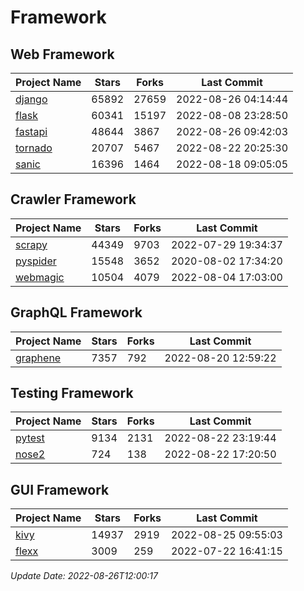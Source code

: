 # Framework

## Web Framework
| Project Name | Stars | Forks | Last Commit |
| ------------ | ----- | ----- | ----------- |
| [django](https://github.com/django/django) | 65892 | 27659 | 2022-08-26 04:14:44 |
| [flask](https://github.com/pallets/flask) | 60341 | 15197 | 2022-08-08 23:28:50 |
| [fastapi](https://github.com/tiangolo/fastapi) | 48644 | 3867 | 2022-08-26 09:42:03 |
| [tornado](https://github.com/tornadoweb/tornado) | 20707 | 5467 | 2022-08-22 20:25:30 |
| [sanic](https://github.com/sanic-org/sanic) | 16396 | 1464 | 2022-08-18 09:05:05 |

## Crawler Framework
| Project Name | Stars | Forks | Last Commit |
| ------------ | ----- | ----- | ----------- |
| [scrapy](https://github.com/scrapy/scrapy) | 44349 | 9703 | 2022-07-29 19:34:37 |
| [pyspider](https://github.com/binux/pyspider) | 15548 | 3652 | 2020-08-02 17:34:20 |
| [webmagic](https://github.com/code4craft/webmagic) | 10504 | 4079 | 2022-08-04 17:03:00 |

## GraphQL Framework
| Project Name | Stars | Forks | Last Commit |
| ------------ | ----- | ----- | ----------- |
| [graphene](https://github.com/graphql-python/graphene) | 7357 | 792 | 2022-08-20 12:59:22 |

## Testing Framework
| Project Name | Stars | Forks | Last Commit |
| ------------ | ----- | ----- | ----------- |
| [pytest](https://github.com/pytest-dev/pytest) | 9134 | 2131 | 2022-08-22 23:19:44 |
| [nose2](https://github.com/nose-devs/nose2) | 724 | 138 | 2022-08-22 17:20:50 |

## GUI Framework
| Project Name | Stars | Forks | Last Commit |
| ------------ | ----- | ----- | ----------- |
| [kivy](https://github.com/kivy/kivy) | 14937 | 2919 | 2022-08-25 09:55:03 |
| [flexx](https://github.com/flexxui/flexx) | 3009 | 259 | 2022-07-22 16:41:15 |

*Update Date: 2022-08-26T12:00:17*